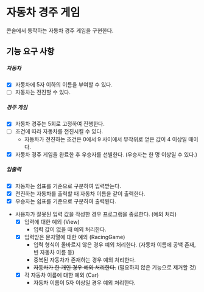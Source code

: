 # 자동차 경주 게임

콘솔에서 동작하는 자동차 경주 게임을 구현한다.

## 기능 요구 사항

##### 자동차

- [x] 자동차에 5자 이하의 이름을 부여할 수 있다.
- [ ] 자동차는 전진할 수 있다.

##### 경주 게임

- [x] 자동차 경주는 5회로 고정하여 진행한다.
- [ ] 조건에 따라 자동차를 전진시킬 수 있다.
  - 자동차가 전진하는 조건은 0에서 9 사이에서 무작위로 얻은 값이 4 이상일 때이다.
- [x] 자동차 경주 게임을 완료한 후 우승자를 선별한다. (우승자는 한 명 이상일 수 있다.)

##### 입출력

- [x] 자동차는 쉼표를 기준으로 구분하여 입력받는다.
- [x] 전진하는 자동차를 출력할 때 자동차 이름을 같이 출력한다.
- [x] 우승자는 쉼표를 기준으로 구분하여 출력된다.
- 사용자가 잘못된 입력 값을 작성한 경우 프로그램을 종료한다. (예외 처리)
  - [x] 입력에 대한 예외 (View)
    - 입력 값이 없을 때 예외 처리한다.
  - [x] 입력받은 문자열에 대한 예외 (RacingGame)
    - 입력 형식이 올바르지 않은 경우 예외 처리한다. (자동차 이름에 공백 존재, 빈 자동차 이름 등)
    - 중복된 자동차가 존재하는 경우 예외 처리한다.
    - ~~자동차가 한 개인 경우 예외 처리한다.~~ (필요하지 않은 기능으로 제거할 것)
  - [x] 각 자동차 이름에 대한 예외 (Car)
    - 자동차 이름이 5자 이상일 경우 예외 처리한다.
